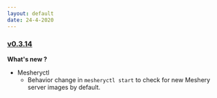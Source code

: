 ```yaml
---
layout: default
date: 24-4-2020
---
```


### [v0.3.14](https://github.com/layer5io/meshery/releases/tag/v0.3.14)

**What's new ?**

- Mesheryctl
  - Behavior change in `mesheryctl start` to check for new Meshery server images by default.

